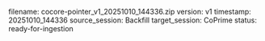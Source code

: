 filename: cocore-pointer_v1_20251010_144336.zip
version: v1
timestamp: 20251010_144336
source_session: Backfill
target_session: CoPrime
status: ready-for-ingestion
